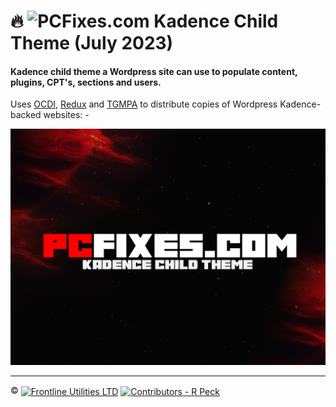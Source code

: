 # 🔥 ![PCFixes.com](https://i.imgur.com/xwejn02.jpg) Kadence Child Theme (July 2023)
#### Kadence child theme a Wordpress site can use to populate content, plugins, CPT's, sections and users.

Uses [OCDI](https://www.ocdi.com), [Redux](https://www.redux.io) and [TGMPA](http://tgmpluginactivation.com/) to distribute copies of Wordpress Kadence-backed websites: -

![PCFixes.com Kadence Child Theme](screenshot.png)

---

:copyright: <a href="http://www.frontlineutilities.co.uk" align="absmiddle"><img src="https://i.imgur.com/xwejn02.jpg" height="22" align="absmiddle" title="Frontline Utilities LTD"  /></a> <a href="http://github.com/richpeck" align="absmiddle" ><img src="https://avatars0.githubusercontent.com/u/1104431" height="22" align="absmiddle" title="Contributors - R Peck" /></a>